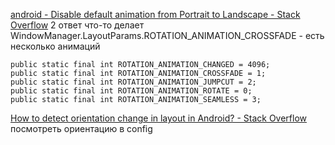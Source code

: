 [android - Disable default animation from Portrait to Landscape - Stack Overflow](https://stackoverflow.com/questions/11957772/disable-default-animation-from-portrait-to-landscape)
2 ответ что-то делает
WindowManager.LayoutParams.ROTATION_ANIMATION_CROSSFADE - есть несколько анимаций
```
public static final int ROTATION_ANIMATION_CHANGED = 4096;
public static final int ROTATION_ANIMATION_CROSSFADE = 1;  
public static final int ROTATION_ANIMATION_JUMPCUT = 2;  
public static final int ROTATION_ANIMATION_ROTATE = 0;  
public static final int ROTATION_ANIMATION_SEAMLESS = 3;
```
[How to detect orientation change in layout in Android? - Stack Overflow](https://stackoverflow.com/questions/5726657/how-to-detect-orientation-change-in-layout-in-android)
посмотреть ориентацию в config
